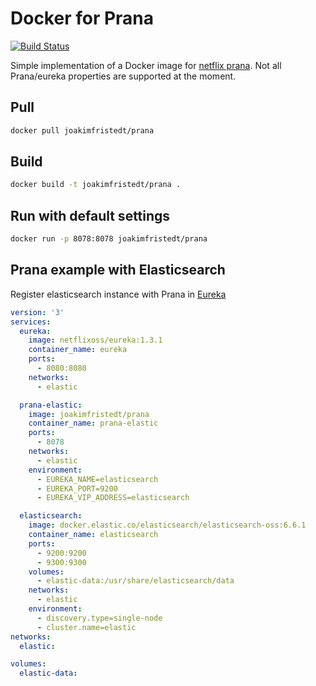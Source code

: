 # Docker for Prana

[![Build Status](https://travis-ci.org/JoakimFristedt/prana.svg?branch=master)](https://travis-ci.org/JoakimFristedt/prana)

Simple implementation of a Docker image for [netflix prana](https://github.com/Netflix/Prana). Not all Prana/eureka properties are supported at the moment.

## Pull

```bash
docker pull joakimfristedt/prana
```

## Build

```bash
docker build -t joakimfristedt/prana .
```

## Run with default settings

```bash
docker run -p 8078:8078 joakimfristedt/prana
```

## Prana example with Elasticsearch

Register elasticsearch instance with Prana in [Eureka](https://github.com/Netflix/eureka)

```yaml
version: '3'
services:
  eureka:
    image: netflixoss/eureka:1.3.1
    container_name: eureka
    ports:
      - 8080:8080
    networks:
      - elastic

  prana-elastic:
    image: joakimfristedt/prana
    container_name: prana-elastic
    ports:
      - 8078
    networks:
      - elastic
    environment:
      - EUREKA_NAME=elasticsearch
      - EUREKA_PORT=9200
      - EUREKA_VIP_ADDRESS=elasticsearch

  elasticsearch:
    image: docker.elastic.co/elasticsearch/elasticsearch-oss:6.6.1
    container_name: elasticsearch
    ports:
      - 9200:9200
      - 9300:9300
    volumes:
      - elastic-data:/usr/share/elasticsearch/data
    networks:
      - elastic
    environment:
      - discovery.type=single-node 
      - cluster.name=elastic
networks:
  elastic:

volumes:
  elastic-data:
```

